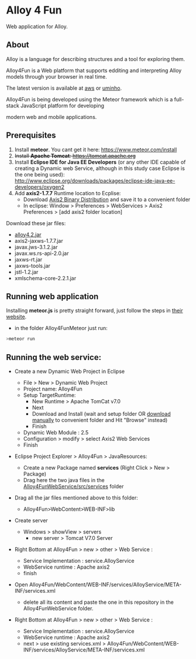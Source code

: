 # Alloy 4 Fun
Web application for Alloy.

## About
Alloy is a language for describing structures and a tool for exploring them.

Alloy4Fun is a Web platform that supports edditing and interpreting Alloy models through your browser in real time.

The latest version is available at [aws](http://ec2-52-36-177-8.us-west-2.compute.amazonaws.com/) or [uminho](http://alloy4fun.di.uminho.pt/). 

Alloy4Fun is being developed using the Meteor framework which is a full-stack JavaScript platform for developing

modern web and mobile applications.

## Prerequisites

1. Install **meteor**. You cant get it here: https://www.meteor.com/install
2. ~~Install **Apache Tomcat**: https://tomcat.apache.org~~
3. Install **Eclipse IDE for Java EE Developers** (or any other IDE capable of creating a Dynamic web Service, although in this study case Eclipse is the one being used): http://www.eclipse.org/downloads/packages/eclipse-ide-java-ee-developers/oxygen2
4. Add **axis2-1.7.7** Runtime location to Ecplise:
    - Download [Axis2 Binary Distribution](https://axis.apache.org/axis2/java/core/download.html) and save it to a convenient folder
    - In eclipse: Window > Preferences > WebServices > Axis2 Preferences > [add axis2 folder location]

Download these jar files:
- [alloy4.2.jar](http://alloy.lcs.mit.edu/alloy/download.html)
- axis2-jaxws-1.7.7.jar
- javax.jws-3.1.2.jar
- javax.ws.rs-api-2.0.jar
- jaxws-rt.jar
- jaxws-tools.jar
- jstl-1.2.jar
- xmlschema-core-2.2.1.jar

## Running web application
Installing **meteor.js** is pretty straight forward, just follow the steps in [their website](https://www.meteor.com/install).

- in the folder  Alloy4FunMeteor just run:
```bash
>meteor run
```
## Running the web service:

  - Create a new Dynamic Web Project in Eclipse
  	- File > New > Dynamic Web Project
	- Project name: Alloy4Fun
	- Setup TargetRuntime:
		 - New Runtime > Apache TomCat v7.0
		 - Next
		 - Download and Install (wait and setup folder OR [download manually](https://tomcat.apache.org/download-70.cgi) to convenient folder and Hit "Browse" instead)
		 - Finish
	- Dynamic Web Module : 2.5
	- Configuration > modify > select Axis2 Web Services
	- Finish

- Eclipse Project Explorer > Alloy4Fun > JavaResources:
	- Create a new Package named **services** (Right Click > New > Package)
	- Drag here the two java files in the [Alloy4FunWebService/src/services](Alloy4FunWebService/Alloy4FunWebService/src/services) folder

- Drag all the jar files mentioned above to this folder:
	- Alloy4Fun>WebContent>WEB-INF>lib


- Create server
	- Windows > showView > servers 
		- new server > Tomcat V7.0 Server

- Right Bottom at Alloy4Fun > new > other > Web Service :
	- Service Implementation : service.AlloyService
	- WebService runtime :  Apache axis2
	- finish

- Open Alloy4Fun/WebContent/WEB-INF/services/AlloyService/META-INF/services.xml
	- delete all its content and paste the one in this repository in the Alloy4FunWebService folder.
	
- Right Bottom at Alloy4Fun > new > other > Web Service :
	- Service Implementation : service.AlloyService
	- WebService runtime :  Apache axis2
	- next > use existing services.xml > Alloy4Fun/WebContent/WEB-INF/services/AlloyService/META-INF/services.xml
